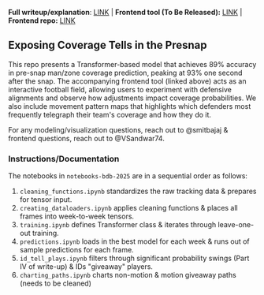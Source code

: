 **Full writeup/explanation**: [LINK](https://www.kaggle.com/code/smitbajaj/exposing-coverage-tells-in-the-presnap?scriptVersionId=216408295) | 
**Frontend tool (To Be Released):**  [LINK](https://github.com/VSandwar74/NFL) |
**Frontend repo:**  [LINK](https://github.com/VSandwar74/NFL) 

## Exposing Coverage Tells in the Presnap

This repo presents a Transformer-based model that achieves 89% accuracy in pre-snap man/zone coverage prediction, peaking at 93% one second after the snap. The accompanying frontend tool (linked above) acts as an interactive football field, allowing users to experiment with defensive alignments and observe how adjustments impact coverage probabilities. We also include movement pattern maps that highlights which defenders most frequently telegraph their team's coverage and how they do it. 

For any modeling/visualization questions, reach out to @smitbajaj & frontend questions, reach out to @VSandwar74.

### Instructions/Documentation
The notebooks in `notebooks-bdb-2025` are in a sequential order as follows:
 1. `cleaning_functions.ipynb` standardizes the raw tracking data & prepares for tensor input.
 2. `creating_dataloaders.ipynb` applies cleaning functions & places all frames into week-to-week tensors.
 3. `training.ipynb` defines Transformer class & iterates through leave-one-out training.
 4.   `predictions.ipynb` loads in the best model for each week & runs out of sample predictions for each frame.
 5. `id_tell_plays.ipynb` filters through significant probability swings (Part IV of write-up) & IDs "giveaway" players.
 6. `charting_paths.ipynb` charts non-motion & motion giveaway paths (needs to be cleaned)

